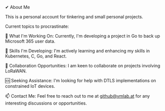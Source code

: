 ✔ About Me

This is a personal account for tinkering and small personal projects.

Current topics to procrastinate:

🔧 What I'm Working On: Currently, I'm developing a project in Go to back up Microsoft 365 user data.

🌱 Skills I'm Developing: I'm actively learning and enhancing my skills in Kubernetes, C, Go, and React.

🤝 Collaboration Opportunities: I am keen to collaborate on projects involving LoRaWAN.

🆘 Seeking Assistance: I'm looking for help with DTLS implementations on constrained IoT devices.

📫 Contact Me: Feel free to reach out to me at github@vmlab.at for any interesting discussions or opportunities.
